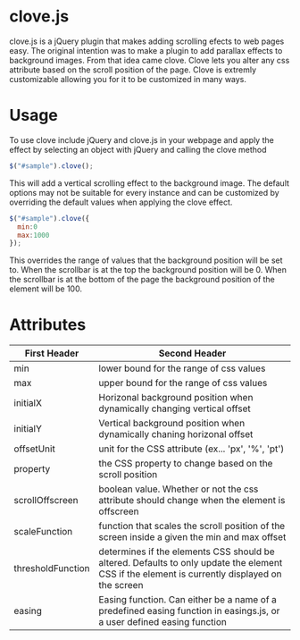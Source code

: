 clove.js
========
clove.js is a jQuery plugin that makes adding scrolling efects to web pages easy. The original intention was to make a plugin to add parallax effects to background images. From that idea came clove. Clove lets you alter any css attribute based on the scroll position of the page. Clove is extremly customizable allowing you for it to be customized in many ways.

Usage
========
To use clove include jQuery and clove.js in your webpage and
apply the effect by selecting an object with jQuery and calling the clove method

```javascript
$("#sample").clove();
```

This will add a vertical scrolling effect to the background image.
The default options may not be suitable for every instance and can be customized by overriding the default values when applying the clove effect.

```javascript
$("#sample").clove({
  min:0
  max:1000
});
```

This overrides the range of values that the background position will be set to. When the scrollbar is at the top the background position will be 0. When the scrollbar is at the bottom of the page the background position of the element will be 100.

Attributes
========

First Header | Second Header
------------ | ------------
min  | lower bound for the range of css values
max  | upper bound for the range of css values
initialX | Horizonal background position when dynamically changing vertical offset
initialY | Vertical background position when dynamically chaning horizonal offset
offsetUnit | unit for the CSS attribute (ex... 'px', '%', 'pt')
property | the CSS property to change based on the scroll position
scrollOffscreen | boolean value. Whether or not the css attribute should change when the element is offscreen |
scaleFunction | function that scales the scroll position of the screen inside a given the min and max offset |
thresholdFunction | determines if the elements CSS should be altered. Defaults to only update the element CSS if the element is currently displayed on the screen
easing | Easing function. Can either be a name of a predefined easing function in easings.js, or a user defined easing function

